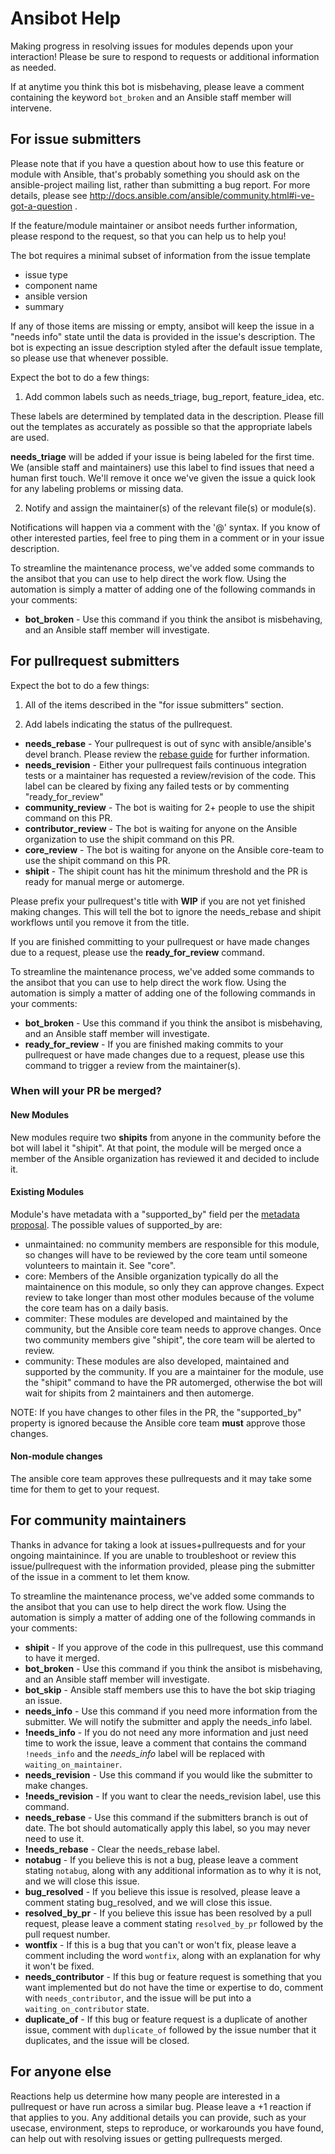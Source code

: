 
# Ansibot Help

Making progress in resolving issues for modules depends upon your interaction! Please be sure to respond to requests or additional information as needed.

If at anytime you think this bot is misbehaving, please leave a comment containing the keyword `bot_broken` and an Ansible staff member will intervene.

## For issue submitters
Please note that if you have a question about how to use this feature or module with Ansible, that's probably something you should ask on the ansible-project mailing list, rather than submitting a bug report. For more details, please see http://docs.ansible.com/ansible/community.html#i-ve-got-a-question .

If the feature/module maintainer or ansibot needs further information, please respond to the request, so that you can help us to help you!

The bot requires a minimal subset of information from the issue template 
* issue type
* component name
* ansible version
* summary

If any of those items are missing or empty, ansibot will keep the issue in a "needs info" state until the data is provided in the issue's description. The bot is expecting an issue description styled after the default issue template, so please use that whenever possible.

Expect the bot to do a few things:

1. Add common labels such as needs_triage, bug_report, feature_idea, etc.

  These labels are determined by templated data in the description. Please fill out the templates as accurately as possible so that the appropriate labels are used.

  **needs_triage** will be added if your issue is being labeled for the first time. We (ansible staff and maintainers) use this label to find issues that need a human first touch. We'll remove it once we've given the issue a quick look for any labeling problems or missing data.

2. Notify and assign the maintainer(s) of the relevant file(s) or module(s).

  Notifications will happen via a comment with the '@<NAME>' syntax. If you know of other interested parties, feel free to ping them in a comment or in your issue description.

To streamline the maintenance process, we've added some commands to the ansibot that you can use to help direct the work flow. Using the automation is simply a matter of adding one of the following commands in your comments:

* **bot_broken** - Use this command if you think the ansibot is misbehaving, and an Ansible staff member will investigate.

## For pullrequest submitters
Expect the bot to do a few things:

1. All of the items described in the "for issue submitters" section.

2. Add labels indicating the status of the pullrequest.

  * **needs_rebase** - Your pullrequest is out of sync with ansible/ansible's devel branch. Please review the [rebase guide](http://docs.ansible.com/ansible/dev_guide/developing_rebasing.html) for further information.
  * **needs_revision** - Either your pullrequest fails continuous integration tests or a maintainer has requested a review/revision of the code. This label can be cleared by fixing any failed tests or by commenting "ready_for_review"
  * **community_review** - The bot is waiting for 2+ people to use the shipit command on this PR.
  * **contributor_review** - The bot is waiting for anyone on the Ansible organization to use the shipit command on this PR.
  * **core_review** - The bot is waiting for anyone on the Ansible core-team to use the shipit command on this PR.
  * **shipit** - The shipit count has hit the minimum threshold and the PR is ready for manual merge or automerge.

Please prefix your pullrequest's title with **WIP** if you are not yet finished making changes. This will tell the bot to ignore the needs_rebase and shipit workflows until you remove it from the title.

If you are finished committing to your pullrequest or have made changes due to a request, please use the **ready_for_review** command.

To streamline the maintenance process, we've added some commands to the ansibot that you can use to help direct the work flow. Using the automation is simply a matter of adding one of the following commands in your comments:

* **bot_broken** - Use this command if you think the ansibot is misbehaving, and an Ansible staff member will investigate.
* **ready_for_review** - If you are finished making commits to your pullrequest or have made changes due to a request, please use this command to trigger a review from the maintainer(s).

### When will your PR be merged?

#### New Modules

New modules require two **shipits** from anyone in the community before the bot will label it "shipit". At that point, the module will be merged once a member of the Ansible organization has reviewed it and decided to include it.

#### Existing Modules

Module's have metadata with a "supported_by" field per the [metadata proposal](https://github.com/ansible/proposals/issues/30). The possible values of supported_by are:
* unmaintained: no community members are responsible for this module, so changes will have to be reviewed by the core team until someone volunteers to maintain it. See "core".
* core: Members of the Ansible organization typically do all the maintainence on this module, so only they can approve changes. Expect review to take longer than most other modules because of the volume the core team has on a daily basis.
* commiter: These modules are developed and maintained by the community, but the Ansible core team needs to approve changes. Once two community members give "shipit", the core team will be alerted to review.
* community: These modules are also developed, maintained and supported by the community. If you are a maintainer for the module, use the "shipit" command to have the PR automerged, otherwise the bot will wait for shipits from 2 maintainers and then automerge.

NOTE: If you have changes to other files in the PR, the "supported_by" property is ignored because the Ansible core team **must** approve those changes.

#### Non-module changes

The ansible core team approves these pullrequests and it may take some time for them to get to your request. 

## For community maintainers
Thanks in advance for taking a look at issues+pullrequests and for your ongoing maintainince. If you are unable to troubleshoot or review this issue/pullrequest with the information provided, please ping the submitter of the issue in a comment to let them know. 

To streamline the maintenance process, we've added some commands to the ansibot that you can use to help direct the work flow. Using the automation is simply a matter of adding one of the following commands in your comments:

* **shipit** - If you approve of the code in this pullrequest, use this command to have it  merged.
* **bot_broken** - Use this command if you think the ansibot is misbehaving, and an Ansible staff member will investigate.
* **bot_skip** - Ansible staff members use this to have the bot skip triaging an issue.
* **needs_info** - Use this command if you need more information from the submitter. We will notify the submitter and apply the needs_info label.
* **!needs_info** - If you do not need any more information and just need time to work the issue, leave a comment that contains the command `!needs_info` and the *needs_info* label will be replaced with `waiting_on_maintainer`.
* **needs_revision** - Use this command if you would like the submitter to make changes.
* **!needs_revision** - If you want to clear the needs_revision label, use this command.
* **needs_rebase** - Use this command if the submitters branch is out of date. The bot should automatically apply this label, so you may never need to use it.
* **!needs_rebase** - Clear the needs_rebase label.
* **notabug** - If you believe this is not a bug, please leave a comment stating `notabug`, along with any additional information as to why it is not, and we will close this issue.
* **bug_resolved** - If you believe this issue is resolved, please leave a comment stating bug_resolved, and we will close this issue. 
* **resolved_by_pr** - If you believe this issue has been resolved by a pull request, please leave a comment stating `resolved_by_pr` followed by the pull request number. 
* **wontfix** - If this is a bug that you can't or won't fix, please leave a comment including the word `wontfix`, along with an explanation for why it won't be fixed.
* **needs_contributor** - If this bug or feature request is something that you want implemented but do not have the time or expertise to do, comment with `needs_contributor`, and the issue will be put into a `waiting_on_contributor` state.
* **duplicate_of** - If this bug or feature request is a duplicate of another issue, comment with `duplicate_of` followed by the issue number that it duplicates, and the issue will be closed.

## For anyone else
Reactions help us determine how many people are interested in a pullrequest or have run across a similar bug. Please leave a +1 reaction if that applies to you. Any additional details you can provide, such as your usecase, environment, steps to reproduce, or workarounds you have found, can help out with resolving issues or getting pullrequests merged.
